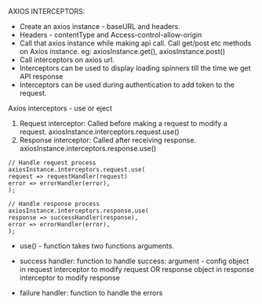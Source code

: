 AXIOS INTERCEPTORS:

- Create an axios instance - baseURL and headers.
- Headers - contentType and Access-control-allow-origin
- Call that axios instance while making api call. Call get/post etc methods on Axios instance. eg: axiosInstance.get(), axiosInstance.post()
- Call interceptors on axios url.
- Interceptors can be used to display loading spinners till the time we get API response
- Interceptors can be used during authentication to add token to the request.

Axios interceptors - use or eject

1. Request interceptor: Called before making a request to modify a request.
   axiosInstance.interceptors.request.use()
2. Response interceptor: Called after receiving response.
   axiosInstance.interceptors.response.use()

```
// Handle request process
axiosInstance.interceptors.request.use(
request => requestHandler(request)
error => errorHandler(error),
);

// Handle response process
axiosInstance.interceptors.response.use(
response => successHandler(response),
error => errorHandler(error),
);
```

- use() - function takes two functions arguments.

- success handler: function to handle success: argument - config object in request interceptor to modify request OR response object in response interceptor to modify response
- failure handler: function to handle the errors
